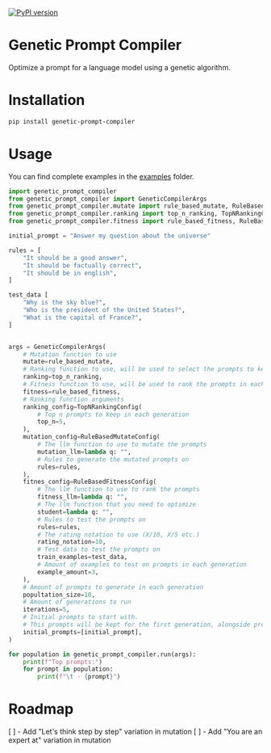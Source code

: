 [![PyPI version](https://badge.fury.io/py/genetic-prompt-compiler.svg)](https://badge.fury.io/py/genetic-prompt-compiler)
# Genetic Prompt Compiler

Optimize a prompt for a language model using a genetic algorithm.

# Installation
    
```bash
pip install genetic-prompt-compiler
```

# Usage

You can find complete examples in the [examples](examples) folder.

```python
import genetic_prompt_compiler
from genetic_prompt_compiler import GeneticCompilerArgs
from genetic_prompt_compiler.mutate import rule_based_mutate, RuleBasedMutateConfig
from genetic_prompt_compiler.ranking import top_n_ranking, TopNRankingConfig
from genetic_prompt_compiler.fitness import rule_based_fitness, RuleBasedFitnessConfig

initial_prompt = "Answer my question about the universe"

rules = [
    "It should be a good answer",
    "It should be factually correct",
    "It should be in english",
]

test_data [
    "Why is the sky blue?",
    "Who is the president of the United States?",
    "What is the capital of France?",
]


args = GeneticCompilerArgs(
    # Mutation function to use
    mutate=rule_based_mutate,
    # Ranking function to use, will be used to select the prompts to keep in each generation
    ranking=top_n_ranking,
    # Fitness function to use, will be used to rank the prompts in each generation
    fitness=rule_based_fitness,
    # Ranking function arguments
    ranking_config=TopNRankingConfig(
        # Top n prompts to keep in each generation
        top_n=5,
    ),
    mutation_config=RuleBasedMutateConfig(
        # The llm function to use to mutate the prompts
        mutation_llm=lambda q: "",
        # Rules to generate the mutated prompts on
        rules=rules,
    ),
    fitnes_config=RuleBasedFitnessConfig(
        # The llm function to use to rank the prompts
        fitness_llm=lambda q: "",
        # The llm function that you need to optimize
        student=lambda q: "",
        # Rules to test the prompts on
        rules=rules,
        # The rating notation to use (X/10, X/5 etc.)
        rating_notation=10,
        # Test data to test the prompts on
        train_examples=test_data,
        # Amount of examples to test on prompts in each generation
        example_amount=3,
    ),
    # Amount of prompts to generate in each generation
    popultation_size=10,
    # Amount of generations to run
    iterations=5,
    # Initial prompts to start with.
    # This prompts will be kept for the first generation, alongside propulation_size - len(initial_prompts) mutated versions of it
    initial_prompts=[initial_prompt],
)

for population in genetic_prompt_compiler.run(args):
    print(f"Top prompts:")
    for prompt in population:
        print(f"\t - {prompt}")
```

# Roadmap
[ ] - Add "Let's think step by step" variation in mutation
[ ] - Add "You are an expert at" variation in mutation
